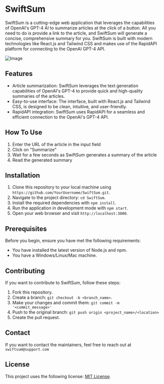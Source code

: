 # SwiftSum

SwiftSum is a cutting-edge web application that leverages the capabilities of OpenAI's GPT-4 AI to summarize articles at the click of a button. All you need to do is provide a link to the article, and SwiftSum will generate a concise, comprehensive summary for you. SwiftSum is built with modern technologies like React.js and Tailwind CSS and makes use of the RapidAPI platform for connecting to the OpenAI GPT-4 API.

![Image](https://cdn.discordapp.com/attachments/616291498677370905/1113555823684231401/image.png)
## Features

- Article summarization: SwiftSum leverages the text generation capabilities of OpenAI's GPT-4 to provide quick and high-quality summaries of the articles.
- Easy-to-use interface: The interface, built with React.js and Tailwind CSS, is designed to be clean, intuitive, and user-friendly.
- RapidAPI integration: SwiftSum uses RapidAPI for a seamless and efficient connection to the OpenAI's GPT-4 API.

## How To Use

1. Enter the URL of the article in the input field
2. Click on "Summarize"
3. Wait for a few seconds as SwiftSum generates a summary of the article
4. Read the generated summary

## Installation

1. Clone this repository to your local machine using `https://github.com/YourUsername/SwiftSum.git`.
2. Navigate to the project directory: `cd SwiftSum`.
3. Install the required dependencies with `npm install`.
4. Run the application in development mode with `npm start`.
5. Open your web browser and visit `http://localhost:3000`.

## Prerequisites

Before you begin, ensure you have met the following requirements:

- You have installed the latest version of Node.js and npm.
- You have a Windows/Linux/Mac machine.

## Contributing

If you want to contribute to SwiftSum, follow these steps:

1. Fork this repository.
2. Create a branch: `git checkout -b <branch_name>`.
3. Make your changes and commit them: `git commit -m '<commit_message>'`
4. Push to the original branch: `git push origin <project_name>/<location>`
5. Create the pull request.

## Contact

If you want to contact the maintainers, feel free to reach out at `swiftsum@support.com`

## License

This project uses the following license: [MIT License](LICENSE).

